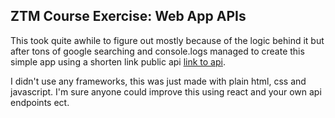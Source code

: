 ## ZTM Course Exercise: Web App APIs

This took quite awhile to figure out mostly because of the logic behind it
but after tons of google searching and console.logs managed to create this simple app using a shorten link public api [link to api](https://shrtco.de/docs/).

I didn't use any frameworks, this was just made with plain html, css and javascript. I'm sure anyone could improve this using react and your own api endpoints ect.